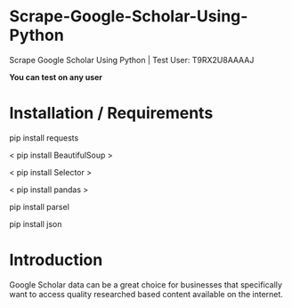 # Scrape-Google-Scholar-Using-Python
Scrape Google Scholar Using Python | Test User: T9RX2U8AAAAJ


**You can test on any user**

# Installation / Requirements
pip install requests

< pip install BeautifulSoup >

< pip install Selector >

< pip install pandas >

pip install parsel

pip install json


# Introduction
Google Scholar data can be a great choice for businesses that specifically want to access quality researched based content available on the internet. 
